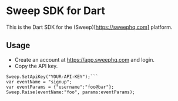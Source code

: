 # Sweep SDK for Dart 

This is the Dart SDK for the (Sweep)[https://sweephq.com] platform.

## Usage

- Create an account at https://app.sweephq.com and login.
- Copy the API key.

``` 
Sweep.SetApiKey("YOUR-API-KEY");```
var eventName = "signup";
var eventParams = {"username":"foo@bar"};
Sweep.Raise(eventName:"foo", params:eventParams);
```